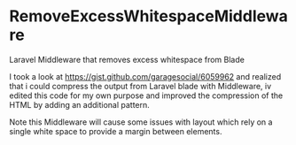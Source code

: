 # RemoveExcessWhitespaceMiddleware
Laravel Middleware that removes excess whitespace from Blade

I took a look at https://gist.github.com/garagesocial/6059962 and realized that i could compress the output from Laravel blade with Middleware, iv edited this code for my own purpose and improved the compression of the HTML by adding an additional pattern.

Note this Middleware will cause some issues with layout which rely on a single white space to provide a margin between elements.
